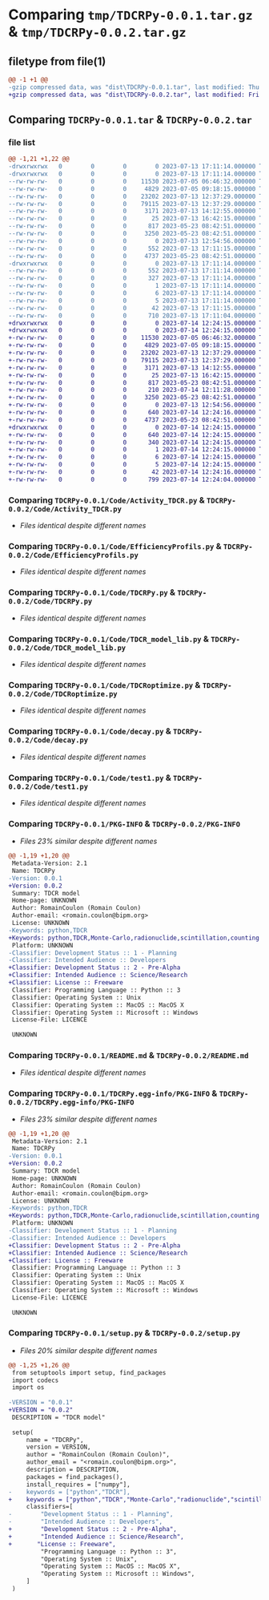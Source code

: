 # Comparing `tmp/TDCRPy-0.0.1.tar.gz` & `tmp/TDCRPy-0.0.2.tar.gz`

## filetype from file(1)

```diff
@@ -1 +1 @@
-gzip compressed data, was "dist\TDCRPy-0.0.1.tar", last modified: Thu Jul 13 17:11:15 2023, max compression
+gzip compressed data, was "dist\TDCRPy-0.0.2.tar", last modified: Fri Jul 14 12:24:16 2023, max compression
```

## Comparing `TDCRPy-0.0.1.tar` & `TDCRPy-0.0.2.tar`

### file list

```diff
@@ -1,21 +1,22 @@
-drwxrwxrwx   0        0        0        0 2023-07-13 17:11:14.000000 TDCRPy-0.0.1/
-drwxrwxrwx   0        0        0        0 2023-07-13 17:11:14.000000 TDCRPy-0.0.1/Code/
--rw-rw-rw-   0        0        0    11530 2023-07-05 06:46:32.000000 TDCRPy-0.0.1/Code/Activity_TDCR.py
--rw-rw-rw-   0        0        0     4829 2023-07-05 09:18:15.000000 TDCRPy-0.0.1/Code/EfficiencyProfils.py
--rw-rw-rw-   0        0        0    23202 2023-07-13 12:37:29.000000 TDCRPy-0.0.1/Code/TDCRPy.py
--rw-rw-rw-   0        0        0    79115 2023-07-13 12:37:29.000000 TDCRPy-0.0.1/Code/TDCR_model_lib.py
--rw-rw-rw-   0        0        0     3171 2023-07-13 14:12:55.000000 TDCRPy-0.0.1/Code/TDCRoptimize.py
--rw-rw-rw-   0        0        0       25 2023-07-13 16:42:15.000000 TDCRPy-0.0.1/Code/__init__.py
--rw-rw-rw-   0        0        0      817 2023-05-23 08:42:51.000000 TDCRPy-0.0.1/Code/decay.py
--rw-rw-rw-   0        0        0     3250 2023-05-23 08:42:51.000000 TDCRPy-0.0.1/Code/test1.py
--rw-rw-rw-   0        0        0        0 2023-07-13 12:54:56.000000 TDCRPy-0.0.1/LICENCE
--rw-rw-rw-   0        0        0      552 2023-07-13 17:11:15.000000 TDCRPy-0.0.1/PKG-INFO
--rw-rw-rw-   0        0        0     4737 2023-05-23 08:42:51.000000 TDCRPy-0.0.1/README.md
-drwxrwxrwx   0        0        0        0 2023-07-13 17:11:14.000000 TDCRPy-0.0.1/TDCRPy.egg-info/
--rw-rw-rw-   0        0        0      552 2023-07-13 17:11:14.000000 TDCRPy-0.0.1/TDCRPy.egg-info/PKG-INFO
--rw-rw-rw-   0        0        0      327 2023-07-13 17:11:14.000000 TDCRPy-0.0.1/TDCRPy.egg-info/SOURCES.txt
--rw-rw-rw-   0        0        0        1 2023-07-13 17:11:14.000000 TDCRPy-0.0.1/TDCRPy.egg-info/dependency_links.txt
--rw-rw-rw-   0        0        0        6 2023-07-13 17:11:14.000000 TDCRPy-0.0.1/TDCRPy.egg-info/requires.txt
--rw-rw-rw-   0        0        0        5 2023-07-13 17:11:14.000000 TDCRPy-0.0.1/TDCRPy.egg-info/top_level.txt
--rw-rw-rw-   0        0        0       42 2023-07-13 17:11:15.000000 TDCRPy-0.0.1/setup.cfg
--rw-rw-rw-   0        0        0      710 2023-07-13 17:11:04.000000 TDCRPy-0.0.1/setup.py
+drwxrwxrwx   0        0        0        0 2023-07-14 12:24:15.000000 TDCRPy-0.0.2/
+drwxrwxrwx   0        0        0        0 2023-07-14 12:24:15.000000 TDCRPy-0.0.2/Code/
+-rw-rw-rw-   0        0        0    11530 2023-07-05 06:46:32.000000 TDCRPy-0.0.2/Code/Activity_TDCR.py
+-rw-rw-rw-   0        0        0     4829 2023-07-05 09:18:15.000000 TDCRPy-0.0.2/Code/EfficiencyProfils.py
+-rw-rw-rw-   0        0        0    23202 2023-07-13 12:37:29.000000 TDCRPy-0.0.2/Code/TDCRPy.py
+-rw-rw-rw-   0        0        0    79115 2023-07-13 12:37:29.000000 TDCRPy-0.0.2/Code/TDCR_model_lib.py
+-rw-rw-rw-   0        0        0     3171 2023-07-13 14:12:55.000000 TDCRPy-0.0.2/Code/TDCRoptimize.py
+-rw-rw-rw-   0        0        0       25 2023-07-13 16:42:15.000000 TDCRPy-0.0.2/Code/__init__.py
+-rw-rw-rw-   0        0        0      817 2023-05-23 08:42:51.000000 TDCRPy-0.0.2/Code/decay.py
+-rw-rw-rw-   0        0        0      210 2023-07-14 12:11:28.000000 TDCRPy-0.0.2/Code/test.py
+-rw-rw-rw-   0        0        0     3250 2023-05-23 08:42:51.000000 TDCRPy-0.0.2/Code/test1.py
+-rw-rw-rw-   0        0        0        0 2023-07-13 12:54:56.000000 TDCRPy-0.0.2/LICENCE
+-rw-rw-rw-   0        0        0      640 2023-07-14 12:24:16.000000 TDCRPy-0.0.2/PKG-INFO
+-rw-rw-rw-   0        0        0     4737 2023-05-23 08:42:51.000000 TDCRPy-0.0.2/README.md
+drwxrwxrwx   0        0        0        0 2023-07-14 12:24:15.000000 TDCRPy-0.0.2/TDCRPy.egg-info/
+-rw-rw-rw-   0        0        0      640 2023-07-14 12:24:15.000000 TDCRPy-0.0.2/TDCRPy.egg-info/PKG-INFO
+-rw-rw-rw-   0        0        0      340 2023-07-14 12:24:15.000000 TDCRPy-0.0.2/TDCRPy.egg-info/SOURCES.txt
+-rw-rw-rw-   0        0        0        1 2023-07-14 12:24:15.000000 TDCRPy-0.0.2/TDCRPy.egg-info/dependency_links.txt
+-rw-rw-rw-   0        0        0        6 2023-07-14 12:24:15.000000 TDCRPy-0.0.2/TDCRPy.egg-info/requires.txt
+-rw-rw-rw-   0        0        0        5 2023-07-14 12:24:15.000000 TDCRPy-0.0.2/TDCRPy.egg-info/top_level.txt
+-rw-rw-rw-   0        0        0       42 2023-07-14 12:24:16.000000 TDCRPy-0.0.2/setup.cfg
+-rw-rw-rw-   0        0        0      799 2023-07-14 12:24:04.000000 TDCRPy-0.0.2/setup.py
```

### Comparing `TDCRPy-0.0.1/Code/Activity_TDCR.py` & `TDCRPy-0.0.2/Code/Activity_TDCR.py`

 * *Files identical despite different names*

### Comparing `TDCRPy-0.0.1/Code/EfficiencyProfils.py` & `TDCRPy-0.0.2/Code/EfficiencyProfils.py`

 * *Files identical despite different names*

### Comparing `TDCRPy-0.0.1/Code/TDCRPy.py` & `TDCRPy-0.0.2/Code/TDCRPy.py`

 * *Files identical despite different names*

### Comparing `TDCRPy-0.0.1/Code/TDCR_model_lib.py` & `TDCRPy-0.0.2/Code/TDCR_model_lib.py`

 * *Files identical despite different names*

### Comparing `TDCRPy-0.0.1/Code/TDCRoptimize.py` & `TDCRPy-0.0.2/Code/TDCRoptimize.py`

 * *Files identical despite different names*

### Comparing `TDCRPy-0.0.1/Code/decay.py` & `TDCRPy-0.0.2/Code/decay.py`

 * *Files identical despite different names*

### Comparing `TDCRPy-0.0.1/Code/test1.py` & `TDCRPy-0.0.2/Code/test1.py`

 * *Files identical despite different names*

### Comparing `TDCRPy-0.0.1/PKG-INFO` & `TDCRPy-0.0.2/PKG-INFO`

 * *Files 23% similar despite different names*

```diff
@@ -1,19 +1,20 @@
 Metadata-Version: 2.1
 Name: TDCRPy
-Version: 0.0.1
+Version: 0.0.2
 Summary: TDCR model
 Home-page: UNKNOWN
 Author: RomainCoulon (Romain Coulon)
 Author-email: <romain.coulon@bipm.org>
 License: UNKNOWN
-Keywords: python,TDCR
+Keywords: python,TDCR,Monte-Carlo,radionuclide,scintillation,counting
 Platform: UNKNOWN
-Classifier: Development Status :: 1 - Planning
-Classifier: Intended Audience :: Developers
+Classifier: Development Status :: 2 - Pre-Alpha
+Classifier: Intended Audience :: Science/Research
+Classifier: License :: Freeware
 Classifier: Programming Language :: Python :: 3
 Classifier: Operating System :: Unix
 Classifier: Operating System :: MacOS :: MacOS X
 Classifier: Operating System :: Microsoft :: Windows
 License-File: LICENCE
 
 UNKNOWN
```

### Comparing `TDCRPy-0.0.1/README.md` & `TDCRPy-0.0.2/README.md`

 * *Files identical despite different names*

### Comparing `TDCRPy-0.0.1/TDCRPy.egg-info/PKG-INFO` & `TDCRPy-0.0.2/TDCRPy.egg-info/PKG-INFO`

 * *Files 23% similar despite different names*

```diff
@@ -1,19 +1,20 @@
 Metadata-Version: 2.1
 Name: TDCRPy
-Version: 0.0.1
+Version: 0.0.2
 Summary: TDCR model
 Home-page: UNKNOWN
 Author: RomainCoulon (Romain Coulon)
 Author-email: <romain.coulon@bipm.org>
 License: UNKNOWN
-Keywords: python,TDCR
+Keywords: python,TDCR,Monte-Carlo,radionuclide,scintillation,counting
 Platform: UNKNOWN
-Classifier: Development Status :: 1 - Planning
-Classifier: Intended Audience :: Developers
+Classifier: Development Status :: 2 - Pre-Alpha
+Classifier: Intended Audience :: Science/Research
+Classifier: License :: Freeware
 Classifier: Programming Language :: Python :: 3
 Classifier: Operating System :: Unix
 Classifier: Operating System :: MacOS :: MacOS X
 Classifier: Operating System :: Microsoft :: Windows
 License-File: LICENCE
 
 UNKNOWN
```

### Comparing `TDCRPy-0.0.1/setup.py` & `TDCRPy-0.0.2/setup.py`

 * *Files 20% similar despite different names*

```diff
@@ -1,25 +1,26 @@
 from setuptools import setup, find_packages
 import codecs
 import os
 
-VERSION = "0.0.1"
+VERSION = "0.0.2"
 DESCRIPTION = "TDCR model"
 
 setup(
     name = "TDCRPy",
     version = VERSION,
     author = "RomainCoulon (Romain Coulon)",
     author_email = "<romain.coulon@bipm.org>",
     description = DESCRIPTION,
     packages = find_packages(),
     install_requires = ["numpy"],
-    keywords = ["python","TDCR"],
+    keywords = ["python","TDCR","Monte-Carlo","radionuclide","scintillation","counting"],
     classifiers=[
-        "Development Status :: 1 - Planning",
-        "Intended Audience :: Developers",
+        "Development Status :: 2 - Pre-Alpha",
+        "Intended Audience :: Science/Research",
+		"License :: Freeware",
         "Programming Language :: Python :: 3",
         "Operating System :: Unix",
         "Operating System :: MacOS :: MacOS X",
         "Operating System :: Microsoft :: Windows",
     ]
 )
```

